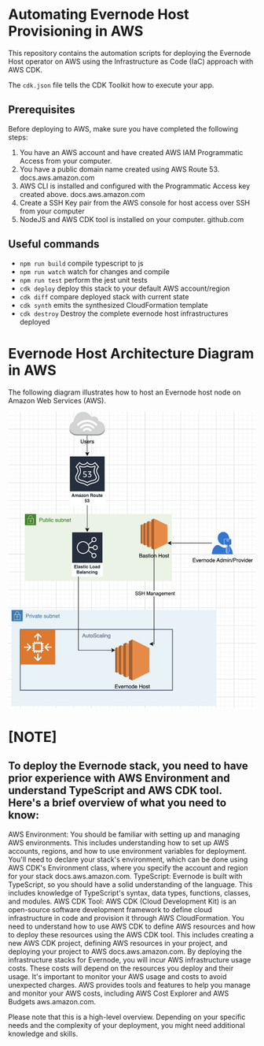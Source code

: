 # Automating Evernode Host Provisioning in AWS
This repository contains the automation scripts for deploying the Evernode Host operator on AWS using the Infrastructure as Code (IaC) approach with AWS CDK.

The `cdk.json` file tells the CDK Toolkit how to execute your app.

## Prerequisites
Before deploying to AWS, make sure you have completed the following steps:

1. You have an AWS account and have created AWS IAM Programmatic Access from your computer.
2. You have a public domain name created using AWS Route 53. docs.aws.amazon.com
3. AWS CLI is installed and configured with the Programmatic Access key created above. docs.aws.amazon.com  
4. Create a SSH Key pair from the AWS console for host access over SSH from your computer
4. NodeJS and AWS CDK tool is installed on your computer. github.com

## Useful commands

* `npm run build`   compile typescript to js
* `npm run watch`   watch for changes and compile
* `npm run test`    perform the jest unit tests
* `cdk deploy`      deploy this stack to your default AWS account/region
* `cdk diff`        compare deployed stack with current state
* `cdk synth`       emits the synthesized CloudFormation template
* `cdk destroy`     Destroy the complete evernode host infrastructures deployed 




# Evernode Host Architecture Diagram in AWS
The following diagram illustrates how to host an Evernode host node on Amazon Web Services (AWS).

![Alt Text](./architecture/aws-host.png)




# [NOTE] 

## To deploy the Evernode stack, you need to have prior experience with AWS Environment and understand TypeScript and AWS CDK tool. Here's a brief overview of what you need to know:

AWS Environment: You should be familiar with setting up and managing AWS environments. This includes understanding how to set up AWS accounts, regions, and how to use environment variables for deployment. You'll need to declare your stack's environment, which can be done using AWS CDK's Environment class, where you specify the account and region for your stack docs.aws.amazon.com.
TypeScript: Evernode is built with TypeScript, so you should have a solid understanding of the language. This includes knowledge of TypeScript's syntax, data types, functions, classes, and modules.
AWS CDK Tool: AWS CDK (Cloud Development Kit) is an open-source software development framework to define cloud infrastructure in code and provision it through AWS CloudFormation. You need to understand how to use AWS CDK to define AWS resources and how to deploy these resources using the AWS CDK tool. This includes creating a new AWS CDK project, defining AWS resources in your project, and deploying your project to AWS docs.aws.amazon.com.
By deploying the infrastructure stacks for Evernode, you will incur AWS infrastructure usage costs. These costs will depend on the resources you deploy and their usage. It's important to monitor your AWS usage and costs to avoid unexpected charges. AWS provides tools and features to help you manage and monitor your AWS costs, including AWS Cost Explorer and AWS Budgets aws.amazon.com.

Please note that this is a high-level overview. Depending on your specific needs and the complexity of your deployment, you might need additional knowledge and skills.